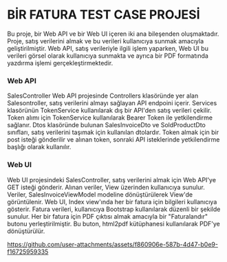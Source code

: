 # BİR FATURA TEST CASE PROJESİ
Bu proje, bir Web API ve bir Web UI içeren iki ana bileşenden oluşmaktadır. Proje, satış verilerini almak ve bu verileri kullanıcıya sunmak amacıyla geliştirilmiştir. Web API, satış verileriyle ilgili işlem yaparken, Web UI bu verileri görsel olarak kullanıcıya sunmakta ve ayrıca bir PDF formatında yazdırma işlemi gerçekleştirmektedir.
###  Web API 

SalesController Web API projesinde Controllers klasöründe yer alan Salesontroller, satış verilerini almayı sağlayan API endpoini içerir. Services klasörünün TokenService kullanılarak dış bir API'den satış verileri çekilir.
Token alımı için TokenService kullanılarak Bearer Token ile yetkilendirme sağlanır.
Dtos klasöründe bulunan SalesInvoiceDto ve SoldProductDto sınıfları, satış verilerini taşımak için kullanılan dtolardır.
Token almak için bir post  isteği gönderilir ve alınan token, sonraki API isteklerinde yetkilendirme başlığı olarak kullanılır.
###  Web UI
Web UI projesindeki SalesController, satış verilerini almak için Web API'ye GET isteği gönderir. Alınan veriler, View üzerinden kullanıcıya sunulur.
Veriler, SalesInvoiceViewModel modeline dönüştürülerek View'de görüntülenir.
Web UI, Index view'ında her bir fatura için bilgileri kullanıcıya gösterir.
Fatura verileri, kullanıcıya Bootstrap kullanılarak düzenli bir şekilde sunulur.
Her bir fatura için PDF çıktısı almak amacıyla bir "Faturalandır" butonu yerleştirilmiştir. Bu buton, html2pdf kütüphanesi kullanılarak PDF'ye dönüştürülür.


https://github.com/user-attachments/assets/f860906e-587b-4d47-b0e9-f16725959335

